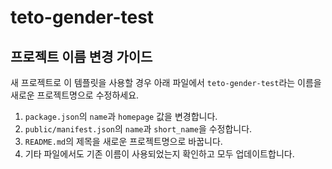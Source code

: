 # teto-gender-test

## 프로젝트 이름 변경 가이드

새 프로젝트로 이 템플릿을 사용할 경우 아래 파일에서 `teto-gender-test`라는 이름을 새로운 프로젝트명으로 수정하세요.

1. `package.json`의 `name`과 `homepage` 값을 변경합니다.
2. `public/manifest.json`의 `name`과 `short_name`을 수정합니다.
3. `README.md`의 제목을 새로운 프로젝트명으로 바꿉니다.
4. 기타 파일에서도 기존 이름이 사용되었는지 확인하고 모두 업데이트합니다.

